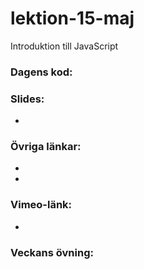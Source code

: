 # lektion-15-maj
Introduktion till JavaScript

### Dagens kod:
[]()

### Slides:
* []()

### Övriga länkar:
* []()
* []()

### Vimeo-länk:
* []()
### Veckans övning:
[]()
